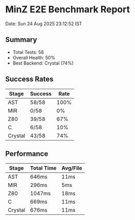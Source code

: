 # MinZ E2E Benchmark Report

Date: Sun 24 Aug 2025 23:12:52 IST

## Summary
- Total Tests: 58
- Overall Health: 50%
- Best Backend: Crystal (74%)

## Success Rates
| Stage | Success | Rate |
|-------|---------|------|
| AST | 58/58 | 100% |
| MIR | 0/58 | 0% |
| Z80 | 39/58 | 67% |
| C | 6/58 | 10% |
| Crystal | 43/58 | 74% |

## Performance
| Stage | Total Time | Avg/File |
|-------|------------|----------|
| AST | 646ms | 11ms |
| MIR | 296ms | 5ms |
| Z80 | 1047ms | 18ms |
| C | 669ms | 11ms |
| Crystal | 676ms | 11ms |

